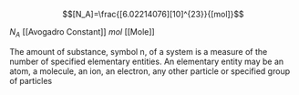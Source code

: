 
$$[N_A]=\frac{[6.02214076][10]^{23}}{[mol]}$$

$N_A$ [[Avogadro Constant]]
$mol$ [[Mole]]

The amount of substance, symbol n, of a system is a measure of the number of specified elementary entities. An elementary entity may be an atom, a molecule, an ion, an electron, any other particle or specified group of particles
